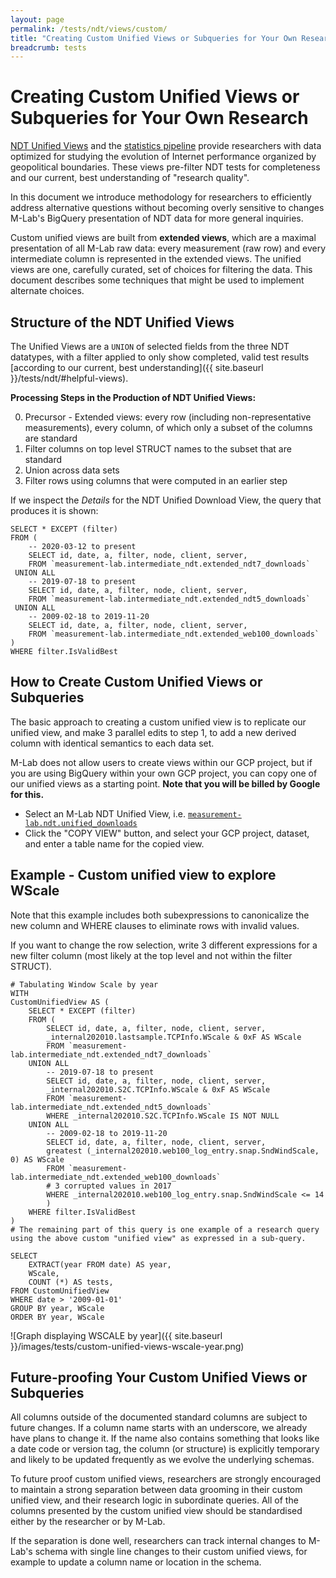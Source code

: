 ```yaml
---
layout: page
permalink: /tests/ndt/views/custom/
title: "Creating Custom Unified Views or Subqueries for Your Own Research"
breadcrumb: tests
---
```


# Creating Custom Unified Views or Subqueries for Your Own Research

[NDT Unified Views]() and the [statistics pipeline]() provide researchers with
data optimized for studying the evolution of Internet performance organized by
geopolitical boundaries. These views pre-filter NDT tests for completeness and
our current, best understanding of "research quality". 

In this document we introduce methodology for researchers to efficiently address
alternative questions without becoming overly sensitive to changes M-Lab's
BigQuery presentation of NDT data for more general inquiries.

Custom unified views are built from **extended views**, which are a maximal
presentation of all M-Lab raw data: every measurement (raw row) and every
intermediate column is represented in the extended views. The unified views are
one, carefully curated, set of choices for filtering the data. This document
describes some techniques that might be used to implement alternate choices.

## Structure of the NDT Unified Views

The Unified Views are a `UNION` of selected fields from the three NDT datatypes,
with a filter applied to only show completed, valid test results [according to
our current, best understanding]({{ site.baseurl }}/tests/ndt/#helpful-views).

**Processing Steps in the Production of NDT Unified Views:**

0. Precursor - Extended views: every row (including non-representative measurements), every column, of which only a subset of the columns are standard
1. Filter columns on top level STRUCT names to the subset that are standard
2. Union across data sets
3. Filter rows using columns that were computed in an earlier step

If we inspect the _Details_ for the NDT Unified Download View, the query that
produces it is shown:

```~sql
SELECT * EXCEPT (filter)
FROM (
    -- 2020-03-12 to present
    SELECT id, date, a, filter, node, client, server,
    FROM `measurement-lab.intermediate_ndt.extended_ndt7_downloads`
 UNION ALL
    -- 2019-07-18 to present
    SELECT id, date, a, filter, node, client, server,
    FROM `measurement-lab.intermediate_ndt.extended_ndt5_downloads`
 UNION ALL
    -- 2009-02-18 to 2019-11-20
    SELECT id, date, a, filter, node, client, server,
    FROM `measurement-lab.intermediate_ndt.extended_web100_downloads`
)
WHERE filter.IsValidBest
```

## How to Create Custom Unified Views or Subqueries

The basic approach to creating a custom unified view is to replicate our
unified view, and make 3 parallel edits to step 1, to add a new derived column
with identical semantics to each data set.

M-Lab does not allow users to create views within our GCP project, but if you are
using BigQuery within your own GCP project, you can copy one of our unified
views as a starting point. **Note that you will be billed by Google for this.**

* Select an M-Lab NDT Unified View, i.e.
  [`measurement-lab.ndt.unified_downloads`](https://console.cloud.google.com/bigquery?project=measurement-lab&authuser=0&p=measurement-lab&d=ndt&t=unified_downloads&page=table)
* Click the "COPY VIEW" button, and select your GCP project, dataset, and enter
  a table name for the copied view.

## Example - Custom unified view to explore WScale  

Note that this example includes both subexpressions to canonicalize the new
column and WHERE clauses to eliminate rows with invalid values.

If you want to change the row selection, write 3 different expressions for a new
filter column (most likely at the top level and not within the filter STRUCT).

```~sql
# Tabulating Window Scale by year
WITH 
CustomUnifiedView AS (
	SELECT * EXCEPT (filter)
	FROM (
		SELECT id, date, a, filter, node, client, server,
		_internal202010.lastsample.TCPInfo.WScale & 0xF AS WScale
		FROM `measurement-lab.intermediate_ndt.extended_ndt7_downloads`
	UNION ALL
		-- 2019-07-18 to present
		SELECT id, date, a, filter, node, client, server,
		_internal202010.S2C.TCPInfo.WScale & 0xF AS WScale
		FROM `measurement-lab.intermediate_ndt.extended_ndt5_downloads`
		WHERE _internal202010.S2C.TCPInfo.WScale IS NOT NULL
	UNION ALL
		-- 2009-02-18 to 2019-11-20
		SELECT id, date, a, filter, node, client, server,
		greatest (_internal202010.web100_log_entry.snap.SndWindScale, 0) AS WScale
		FROM `measurement-lab.intermediate_ndt.extended_web100_downloads`
		# 3 corrupted values in 2017
		WHERE _internal202010.web100_log_entry.snap.SndWindScale <= 14 
		)
	WHERE filter.IsValidBest 
)
# The remaining part of this query is one example of a research query using the above custom "unified view" as expressed in a sub-query.

SELECT 
	EXTRACT(year FROM date) AS year,
	WScale,
	COUNT (*) AS tests,
FROM CustomUnifiedView
WHERE date > '2009-01-01'
GROUP BY year, WScale
ORDER BY year, WScale
```

![Graph displaying WSCALE by year]({{ site.baseurl }}/images/tests/custom-unified-views-wscale-year.png)

## Future-proofing Your Custom Unified Views or Subqueries

All columns outside of the documented standard columns are subject to future
changes. If a column name starts with an underscore, we already have plans to
change it. If the name also contains something that looks like a date code or
version tag, the column (or structure) is explicitly temporary and likely to be
updated frequently as we evolve the underlying schemas.

To future proof custom unified views, researchers are strongly encouraged to
maintain a strong separation between data grooming in their custom unified view,
and their research logic in subordinate queries. All of the columns presented by
the custom unified view should be standardised either by the researcher or by
M-Lab.

If the separation is done well, researchers can track internal changes to
M-Lab's schema with single line changes to their custom unified views, for
example to update a column name or location in the schema.
